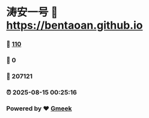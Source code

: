 # 涛安一号 :link: https://bentaoan.github.io 
### :page_facing_up: [110](https://bentaoan.github.io/tag.html) 
### :speech_balloon: 0 
### :hibiscus: 207121 
### :alarm_clock: 2025-08-15 00:25:16 
### Powered by :heart: [Gmeek](https://github.com/Meekdai/Gmeek)
